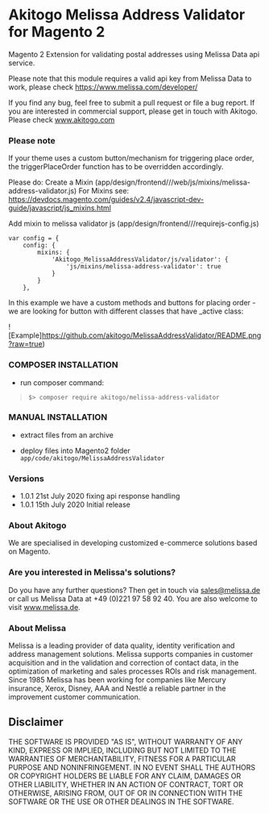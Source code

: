 # Akitogo Melissa Address Validator for Magento 2
Magento 2 Extension for validating postal addresses using Melissa Data api service.

Please note that this module requires a valid api key from Melissa Data to work, please check https://www.melissa.com/developer/

If you find any bug, feel free to submit a pull request or file a bug report. If you are interested in commercial support, please get in touch with Akitogo. Please check www.akitogo.com

### Please note
If your theme uses a custom button/mechanism for triggering place order, the triggerPlaceOrder function has to be overridden accordingly.

Please do:
Create a Mixin (app/design/frontend/<Vendor>/<Theme>/web/js/mixins/melissa-address-validator.js)
For Mixins see: https://devdocs.magento.com/guides/v2.4/javascript-dev-guide/javascript/js_mixins.html

Add mixin to melissa validator js (app/design/frontend/<Vendor>/<Theme>/requirejs-config.js)
```
var config = {
    config: {
        mixins: {
            'Akitogo_MelissaAddressValidator/js/validator': {
                'js/mixins/melissa-address-validator': true
            }
        }
    },
```
In this example we have a custom methods and buttons for placing order - we are looking for button with different classes that have _active class:

![Example]https://github.com/akitogo/MelissaAddressValidator/README.png?raw=true)

### COMPOSER INSTALLATION
* run composer command:
>`$> composer require akitogo/melissa-address-validator`

### MANUAL INSTALLATION
* extract files from an archive

* deploy files into Magento2 folder `app/code/akitogo/MelissaAddressValidator`

### Versions
* 1.0.1 21st July 2020 fixing api response handling
* 1.0.1 15th July 2020 Initial release

### About Akitogo
We are specialised in developing customized e-commerce solutions based on Magento.

### Are you interested in Melissa's solutions? 
Do you have any further questions? Then get in touch via sales@melissa.de or call us Melissa Data at +49 (0)221 97 58 92 40.
You are also welcome to visit www.melissa.de.

### About Melissa
Melissa is a leading provider of data quality, identity verification and address management solutions. Melissa supports companies in customer acquisition and in the validation and correction of contact data, in the optimization of marketing and sales processes ROIs and risk management. Since 1985 Melissa has been working for companies like Mercury insurance, Xerox, Disney, AAA and Nestlé a reliable partner in the improvement customer communication.

## Disclaimer
THE SOFTWARE IS PROVIDED "AS IS", WITHOUT WARRANTY OF ANY KIND, EXPRESS OR IMPLIED, INCLUDING BUT NOT LIMITED TO THE WARRANTIES OF MERCHANTABILITY, FITNESS FOR A PARTICULAR PURPOSE AND NONINFRINGEMENT. IN NO EVENT SHALL THE AUTHORS OR COPYRIGHT HOLDERS BE LIABLE FOR ANY CLAIM, DAMAGES OR OTHER LIABILITY, WHETHER IN AN ACTION OF CONTRACT, TORT OR OTHERWISE, ARISING FROM, OUT OF OR IN CONNECTION WITH THE SOFTWARE OR THE USE OR OTHER DEALINGS IN THE SOFTWARE.